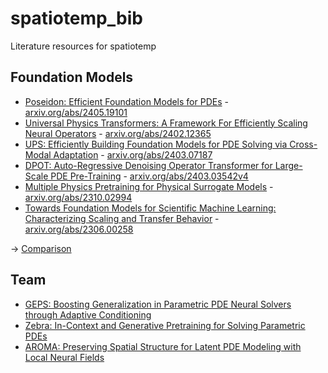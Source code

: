 # spatiotemp_bib
Literature resources for spatiotemp

## Foundation Models

- [Poseidon: Efficient Foundation Models for PDEs](/notes/Herde2024_PoseidonEfficientFoundation.md) - [arxiv.org/abs/2405.19101](http://arxiv.org/abs/2405.19101)
- [Universal Physics Transformers: A Framework For Efficiently Scaling Neural Operators](/notes/Alkin2024_UniversalPhysicsTransformers.md) - [arxiv.org/abs/2402.12365](http://arxiv.org/abs/2402.12365)
- [UPS: Efficiently Building Foundation Models for PDE Solving via Cross-Modal Adaptation](/notes/Shen2024_UPSEfficientlyBuilding.md) - [arxiv.org/abs/2403.07187](http://arxiv.org/abs/2403.07187)
- [DPOT: Auto-Regressive Denoising Operator Transformer for Large-Scale PDE Pre-Training](/notes/Hao2024_DPOTAutoRegressiveDenoising.md) - [arxiv.org/abs/2403.03542v4](https://arxiv.org/abs/2403.03542v4)
- [Multiple Physics Pretraining for Physical Surrogate Models](/notes/McCabe2023_MultiplePhysicsPretraining.md) - [arxiv.org/abs/2310.02994](http://arxiv.org/abs/2310.02994)
- [Towards Foundation Models for Scientific Machine Learning: Characterizing Scaling and Transfer Behavior](/notes/Subramanian2023_FoundationModelsScientific.md) - [arxiv.org/abs/2306.00258](http://arxiv.org/abs/2306.00258)

→ [Comparison](/tables/foundation_models_comparison.csv)

## Team

- [GEPS: Boosting Generalization in Parametric PDE Neural Solvers through Adaptive Conditioning](/notes/Koupai2024_GEPSBoostingGeneralization.md)
- [Zebra: In-Context and Generative Pretraining for Solving Parametric PDEs](/notes/Serrano2024_ZebraInContextGenerative.md)
- [AROMA: Preserving Spatial Structure for Latent PDE Modeling with Local Neural Fields](/notes/Serrano2024_AROMAPreservingSpatial.md)
